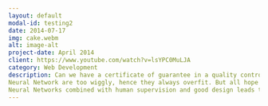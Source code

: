 ```yaml
---
layout: default
modal-id: testing2
date: 2014-07-17
img: cake.webm
alt: image-alt
project-date: April 2014
client: https://www.youtube.com/watch?v=lsYPC0MuLJA
category: Web Development
description: Can we have a certificate of guarantee in a quality control sense for Neural Networks? NO.
Neural Network are too wiggly, hence they always overfit. But all hope is not lost- 
Neural Networks combined with human supervision and good design leads to faster workflows. We must empirically verify if a Neural Network's precision/recall is good enough for the task at hand.
---
```

